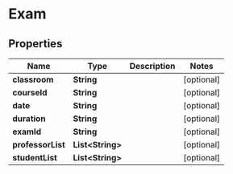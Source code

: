 
# Exam

## Properties
Name | Type | Description | Notes
------------ | ------------- | ------------- | -------------
**classroom** | **String** |  |  [optional]
**courseId** | **String** |  |  [optional]
**date** | **String** |  |  [optional]
**duration** | **String** |  |  [optional]
**examId** | **String** |  |  [optional]
**professorList** | **List&lt;String&gt;** |  |  [optional]
**studentList** | **List&lt;String&gt;** |  |  [optional]



